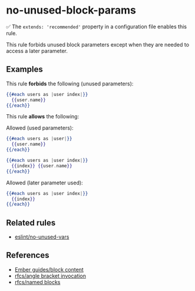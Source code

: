# no-unused-block-params

:white_check_mark: The `extends: 'recommended'` property in a configuration file enables this rule.

This rule forbids unused block parameters except when they are needed to access a later parameter.

## Examples

This rule **forbids** the following (unused parameters):

```hbs
{{#each users as |user index|}}
  {{user.name}}
{{/each}}
```

This rule **allows** the following:

Allowed (used parameters):

```hbs
{{#each users as |user|}}
  {{user.name}}
{{/each}}
```

```hbs
{{#each users as |user index|}}
  {{index}} {{user.name}}
{{/each}}
```

Allowed (later parameter used):

```hbs
{{#each users as |user index|}}
  {{index}}
{{/each}}
```

## Related rules

* [eslint/no-unused-vars](https://eslint.org/docs/rules/no-unused-vars)

## References

* [Ember guides/block content](https://guides.emberjs.com/release/components/block-content/)
* [rfcs/angle bracket invocation](https://emberjs.github.io/rfcs/0311-angle-bracket-invocation.html)
* [rfcs/named blocks](https://emberjs.github.io/rfcs/0226-named-blocks.html)
